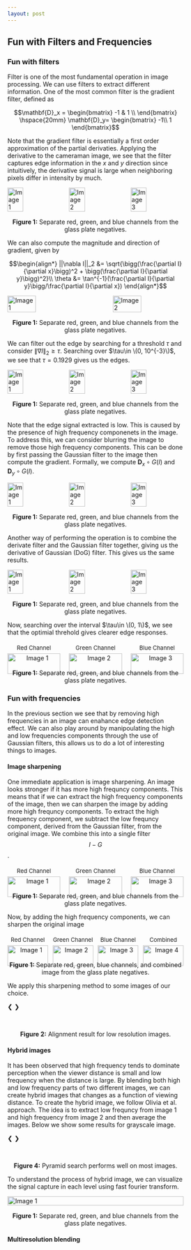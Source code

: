 ```yaml
---
layout: post
---
```


## Fun with Filters and Frequencies

### Fun with filters

Filter is one of the most fundamental operation in image processing. We can use filters to extract different information. One of the most common filter is the gradient filter, defined as

$$\mathbf{D}_x = \begin{bmatrix} -1 & 1 \\
\end{bmatrix} \hspace{20mm} \mathbf{D}_y= \begin{bmatrix}
-1\\
1
\end{bmatrix}$$

Note that the gradient filter is essentially a first order approximation of the partial derivaties. Applying the derivative to the cameraman image, we see that the filter captures edge information in the $x$ and $y$ direction since intuitively, the derivative signal is large when neighboring pixels differ in intensity by much.

<div style="display: flex; justify-content: space-between;">
  <img src="{{ site.baseurl }}/assets/proj2_images/cameraman.jpg" alt="Image 1" style="width: 30%; height: auto;">
  <img src="{{ site.baseurl }}/assets/proj2_images/cameraman_grad_x.jpg" alt="Image 2" style="width: 30%; height: auto;">
  <img src="{{ site.baseurl }}/assets/proj2_images/cameraman_grad_y.jpg" alt="Image 3" style="width: 30%; height: auto;">
</div>
<p style="text-align: center; margin-top: 15px;"><strong>Figure 1:</strong> Separate red, green, and blue channels from the glass plate negatives.</p>

We can also compute the magnitude and direction of gradient, given by 

$$\begin{align*}
||\nabla I||_2 &= \sqrt{\bigg(\frac{\partial I}{\partial x}\bigg)^2 + \bigg(\frac{\partial I}{\partial y}\bigg)^2}\\
\theta &= \tan^{-1}(\frac{\partial I}{\partial y}\bigg/\frac{\partial I}{\partial x})
\end{align*}$$

<div style="display: flex; justify-content: space-between;">
  <img src="{{ site.baseurl }}/assets/proj2_images/cameraman_magnitude.jpg" alt="Image 1" style="width: 40%; height: auto;">
  <img src="{{ site.baseurl }}/assets/proj2_images/cameraman_grad_dir.jpg" alt="Image 2" style="width: 40%; height: auto;">
</div>
<p style="text-align: center; margin-top: 15px;"><strong>Figure 1:</strong> Separate red, green, and blue channels from the glass plate negatives.</p>

We can filter out the edge by searching for a threshold $\tau$ and consider $\|\nabla I\|_2 \geq \tau$. Searching over $\tau\in \(0, 10^{-3}\)$, we see that $\tau=0.1929$ gives us the edges.

<div style="display: flex; justify-content: space-between;">
  <img src="{{ site.baseurl }}/assets/proj2_images/cameraman_unblurred_0.jpg" alt="Image 1" style="width: 30%; height: auto;">
  <img src="{{ site.baseurl }}/assets/proj2_images/cameraman_unblurred_1.jpg" alt="Image 2" style="width: 30%; height: auto;">
  <img src="{{ site.baseurl }}/assets/proj2_images/cameraman_unblurred_2.jpg" alt="Image 3" style="width: 30%; height: auto;">
</div>
<p style="text-align: center; margin-top: 15px;"><strong>Figure 1:</strong> Separate red, green, and blue channels from the glass plate negatives.</p>

Note that the edge signal extracted is low. This is caused by the presence of high frequency componenets in the image. To address this, we can consider blurring the image to remove those high frequency components. This can be done by first passing the Gaussian filter to the image then compute the gradient. Formally, we compute $\mathbf{D}_x \circ G (I)$ and $\mathbf{D}_y \circ G (I)$. 

<div style="display: flex; justify-content: space-between;">
  <img src="{{ site.baseurl }}/assets/proj2_images/cameraman_grad_blurred_x.jpg" alt="Image 1" style="width: 30%; height: auto;">
  <img src="{{ site.baseurl }}/assets/proj2_images/cameraman_grad_blurred_y.jpg" alt="Image 2" style="width: 30%; height: auto;">
  <img src="{{ site.baseurl }}/assets/proj2_images/cameraman_blurred_magnitude.jpg" alt="Image 3" style="width: 30%; height: auto;">
</div>
<p style="text-align: center; margin-top: 15px;"><strong>Figure 1:</strong> Separate red, green, and blue channels from the glass plate negatives.</p>

Another way of performing the operation is to combine the derivate filter and the Gaussian filter together, giving us the derivative of Gaussian (DoG) filter. This gives us the same results.

<div style="display: flex; justify-content: space-between;">
  <img src="{{ site.baseurl }}/assets/proj2_images/cameraman_grad_blurred_dog_x.jpg" alt="Image 1" style="width: 30%; height: auto;">
  <img src="{{ site.baseurl }}/assets/proj2_images/cameraman_grad_blurred_dog_y.jpg" alt="Image 2" style="width: 30%; height: auto;">
  <img src="{{ site.baseurl }}/assets/proj2_images/cameraman_blurred_dog_magnitude.jpg" alt="Image 3" style="width: 30%; height: auto;">
</div>
<p style="text-align: center; margin-top: 15px;"><strong>Figure 1:</strong> Separate red, green, and blue channels from the glass plate negatives.</p>

Now, searching over the interval $\tau\in \(0, 1\)$, we see that the optimial threhold gives clearer edge responses. 

<div style="display: flex; justify-content: space-between;">
  <div style="text-align: center; width: 30%;">
    <p style="font-size: small; margin: 5px 0;">Red Channel</p>
    <img src="{{ site.baseurl }}/assets/proj2_images/cameraman_blurred_0.jpg" alt="Image 1" style="width: 100%; height: auto;">
  </div>
  <div style="text-align: center; width: 30%;">
    <p style="font-size: small; margin: 5px 0;">Green Channel</p>
    <img src="{{ site.baseurl }}/assets/proj2_images/cameraman_blurred_1.jpg" alt="Image 2" style="width: 100%; height: auto;">
  </div>
  <div style="text-align: center; width: 30%;">
    <p style="font-size: small; margin: 5px 0;">Blue Channel</p>
    <img src="{{ site.baseurl }}/assets/proj2_images/cameraman_blurred_2.jpg" alt="Image 3" style="width: 100%; height: auto;">
  </div>
</div>
<p style="text-align: center; margin-top: 15px;"><strong>Figure 1:</strong> Separate red, green, and blue channels from the glass plate negatives.</p>


### Fun with frequencies

In the previous section we see that by removing high frequencies in an image can enahance edge detection effect. We can also play around by manipoulating the high and low frequencies components through the use of Gaussian filters, this allows us to do a lot of interesting things to images. 

#### Image sharpening

One immediate application is image sharpening. An image looks stronger if it has more high frequncy components. This means that if we can extract the high frequency components of the image, then we can sharpen the image by adding more high frequncy components. To extract the high frequency component, we subtract the low frequncy component, derived from the Gaussian filter, from the original image. We combine this into a single filter $$I-G$$.

<div style="display: flex; justify-content: space-between;">
  <div style="text-align: center; width: 30%;">
    <p style="font-size: small; margin: 5px 0;">Red Channel</p>
    <img src="{{ site.baseurl }}/assets/proj2_images/taj.jpg" alt="Image 1" style="width: 100%; height: auto;">
  </div>
  <div style="text-align: center; width: 30%;">
    <p style="font-size: small; margin: 5px 0;">Green Channel</p>
    <img src="{{ site.baseurl }}/assets/proj2_images/taj_low_freq.jpg" alt="Image 2" style="width: 100%; height: auto;">
  </div>
  <div style="text-align: center; width: 30%;">
    <p style="font-size: small; margin: 5px 0;">Blue Channel</p>
    <img src="{{ site.baseurl }}/assets/proj2_images/tag_high_freq.jpg" alt="Image 3" style="width: 100%; height: auto;">
  </div>
</div>
<p style="text-align: center; margin-top: 15px;"><strong>Figure 1:</strong> Separate red, green, and blue channels from the glass plate negatives.</p>

Now, by adding the high frequency components, we can sharpen the original image

<div style="display: flex; justify-content: space-between;">
  <div style="text-align: center; width: 23%;">
    <p style="font-size: small; margin: 5px 0;">Red Channel</p>
    <img src="{{ site.baseurl }}/assets/proj2_images/taj_enhanced_0.jpg" alt="Image 1" style="width: 100%; height: auto;">
  </div>
  <div style="text-align: center; width: 23%;">
    <p style="font-size: small; margin: 5px 0;">Green Channel</p>
    <img src="{{ site.baseurl }}/assets/proj2_images/taj_enhanced_1.jpg" alt="Image 2" style="width: 100%; height: auto;">
  </div>
  <div style="text-align: center; width: 23%;">
    <p style="font-size: small; margin: 5px 0;">Blue Channel</p>
    <img src="{{ site.baseurl }}/assets/proj2_images/taj_enhanced_2.jpg" alt="Image 3" style="width: 100%; height: auto;">
  </div>
  <div style="text-align: center; width: 23%;">
    <p style="font-size: small; margin: 5px 0;">Combined</p>
    <img src="{{ site.baseurl }}/assets/proj2_images/taj_enhanced_3.jpg" alt="Image 4" style="width: 100%; height: auto;">
  </div>
</div>
<p style="text-align: center; margin-top: 15px;"><strong>Figure 1:</strong> Separate red, green, blue channels, and combined image from the glass plate negatives.</p>

We apply this sharpening method to some images of our choice. 

<head>
<meta name="viewport" content="width=device-width, initial-scale=1">
<style>
* {box-sizing: border-box}
.mySlides1 {display: none}
.mySlides2 {display: none}
img {vertical-align: middle;}

/* Slideshow container */
.slideshow-container {
  max-width: 1000px;
  position: relative;
  margin: auto;
}

/* Container for side-by-side images */
.image-container {
  display: flex;                /* Use flexbox to arrange images side by side */
  justify-content: space-between; /* Ensure equal space between images */
  align-items: center;          /* Center images vertically if they have different heights */
}

.side-by-side-image {
  width: 32%;                   /* Adjust width to fit three images (less than 33.33%) */
  height: auto;                 /* Maintain aspect ratio */
  border: 2px solid #ccc;       /* Border around each image */
  box-sizing: border-box;       /* Include border in width calculation */
  margin-right: 1%;             /* Add small spacing between images */
}

.side-by-side-image-four {
  width: 23%;                   /* Adjust width to fit four images */
  height: auto;                 /* Maintain aspect ratio */
  border: 2px solid #ccc;       /* Border around each image */
  box-sizing: border-box;       /* Include border in width calculation */
  margin-right: 1%;             /* Add small spacing between images */
}


/* Next & previous buttons */
.prev, .next {
  cursor: pointer;
  position: absolute;
  top: 50%;
  width: auto;
  padding: 16px;
  margin-top: -22px;
  color: white;
  font-weight: bold;
  font-size: 18px;
  transition: 0.6s ease;
  border-radius: 0 3px 3px 0;
  user-select: none;
}

/* Position the "next button" to the right */
.next {
  right: 0;
  border-radius: 3px 0 0 3px;
}

/* On hover, add a black background color with a little bit see-through */
.prev:hover, .next:hover {
  background-color: rgba(0,0,0,0.8);
}

/* The dots/bullets/indicators */
.dot1 {
  cursor: pointer;
  height: 15px;
  width: 15px;
  margin: 0 2px;
  background-color: #bbb;
  border-radius: 50%;
  display: inline-block;
  transition: background-color 0.6s ease;
}

.dot2 {
  cursor: pointer;
  height: 15px;
  width: 15px;
  margin: 0 2px;
  background-color: #bbb;
  border-radius: 50%;
  display: inline-block;
  transition: background-color 0.6s ease;
}

.dot3 {
  cursor: pointer;
  height: 15px;
  width: 15px;
  margin: 0 2px;
  background-color: #bbb;
  border-radius: 50%;
  display: inline-block;
  transition: background-color 0.6s ease;
}

.active, .dot:hover {
  background-color: #717171;
}

/* Fading animation */
.fade {
  animation-name: fade;
  animation-duration: 1.5s;
}

@keyframes fade {
  from {opacity: .4} 
  to {opacity: 1}
}
</style>
</head>

<div class="slideshow-container">

  <div class="mySlides1">
    <div class="image-container">
      <img src="{{ site.baseurl }}/assets/proj2_images/corgi.jpg" class="side-by-side-image">
      <img src="{{ site.baseurl }}/assets/proj2_images/corgi_blurred.jpg" class="side-by-side-image">
      <img src="{{ site.baseurl }}/assets/proj2_images/corgi_sharpened.jpg" class="side-by-side-image">
    </div>
  </div>

  <div class="mySlides1">
    <div class="image-container">
      <img src="{{ site.baseurl }}/assets/proj2_images/old.jpg" class="side-by-side-image">
      <img src="{{ site.baseurl }}/assets/proj2_images/old_blurred.jpg" class="side-by-side-image">
      <img src="{{ site.baseurl }}/assets/proj2_images/old_sharpened.jpg" class="side-by-side-image">
    </div>
  </div>

  <div class="mySlides1">
    <div class="image-container">
      <img src="{{ site.baseurl }}/assets/proj2_images/night.jpg" class="side-by-side-image">
      <img src="{{ site.baseurl }}/assets/proj2_images/night_blurred.jpg" class="side-by-side-image">
      <img src="{{ site.baseurl }}/assets/proj2_images/night_sharpened.jpg" class="side-by-side-image">
    </div>
  </div>

  <div class="mySlides1">
    <div class="image-container">
      <img src="{{ site.baseurl }}/assets/proj2_images/cell.jpg" class="side-by-side-image">
      <img src="{{ site.baseurl }}/assets/proj2_images/cell_blurred.jpg" class="side-by-side-image">
      <img src="{{ site.baseurl }}/assets/proj2_images/cell_sharpened.jpg" class="side-by-side-image">
    </div>
  </div>

  <div class="mySlides1">
    <div class="image-container">
      <img src="{{ site.baseurl }}/assets/proj2_images/sculpture.jpg" class="side-by-side-image">
      <img src="{{ site.baseurl }}/assets/proj2_images/sculpture_blurred.jpg" class="side-by-side-image">
      <img src="{{ site.baseurl }}/assets/proj2_images/sculpture_sharpened.jpg" class="side-by-side-image">
    </div>
  </div>

  <a class="prev" onclick="plusSlides(-1, 0)">❮</a>
  <a class="next" onclick="plusSlides(1, 0)">❯</a>

</div>
<br>

<div style="text-align:center">
  <span class="dot1" onclick="currentSlide(1, 0)"></span> 
  <span class="dot1" onclick="currentSlide(2, 0)"></span> 
  <span class="dot1" onclick="currentSlide(3, 0)"></span> 
  <span class="dot1" onclick="currentSlide(4, 0)"></span> 
  <span class="dot1" onclick="currentSlide(5, 0)"></span> 
</div>
<p style="text-align: center; margin-top: 15px;"><strong>Figure 2:</strong> Alignment result for low resolution images.</p>

#### Hybrid images

It has been observed that high frequency tends to dominate perception when the viewer distance is small and low frequency when the distance is large. By blending both high and low frequency parts of two different images, we can create hybrid images that changes as a function of viewing distance. To create the hybrid image, we follow Olivia et al. approach. The idea is to extract low frequncy from image 1 and high frequency from image 2 and then average the images. Below we show some results for grayscale image.

<div class="slideshow-container">
  <div class="mySlides2">
    <div class="image-container">
      <img src="{{ site.baseurl }}/assets/proj2_images/young_self.jpg" class="side-by-side-image">
      <img src="{{ site.baseurl }}/assets/proj2_images/old_self.jpg" class="side-by-side-image">
      <img src="{{ site.baseurl }}/assets/proj2_images/young_and_old.jpg" class="side-by-side-image">
    </div>
  </div>

  <div class="mySlides2">
    <div class="image-container">
      <img src="{{ site.baseurl }}/assets/proj2_images/raccoon.jpg" class="side-by-side-image">
      <img src="{{ site.baseurl }}/assets/proj2_images/panda.jpg" class="side-by-side-image">
      <img src="{{ site.baseurl }}/assets/proj2_images/raccoon_and_panda.jpg" class="side-by-side-image">
    </div>
  </div>

  <div class="mySlides2">
    <div class="image-container">
      <img src="{{ site.baseurl }}/assets/proj2_images/isaac.jpg" class="side-by-side-image">
      <img src="{{ site.baseurl }}/assets/proj2_images/bull.jpg" class="side-by-side-image">
      <img src="{{ site.baseurl }}/assets/proj2_images/isaac_and_bull.jpg" class="side-by-side-image">
    </div>
  </div>

  <a class="prev" onclick="plusSlides(-1, 1)">❮</a>
  <a class="next" onclick="plusSlides(1, 1)">❯</a>

</div>
<br>

<div style="text-align:center">
  <span class="dot2" onclick="currentSlide(1, 1)"></span> 
  <span class="dot2" onclick="currentSlide(2, 1)"></span> 
  <span class="dot2" onclick="currentSlide(3, 1)"></span> 
</div>
<p style="text-align: center; margin-top: 15px;"><strong>Figure 4:</strong> Pyramid search performs well on most images.</p>

To understand the process of hybrid image, we can visualize the signal capture in each level using fast fourier transform. 

<div style="display: flex; justify-content: center;">
  <img src="{{ site.baseurl }}/assets/proj2_images/fft.png" alt="Image 1" style="width: 100%; height: auto;">
</div>
<p style="text-align: center; margin-top: 15px;"><strong>Figure 1:</strong> Separate red, green, and blue channels from the glass plate negatives.</p>

#### Multiresolution blending


<script>
let slideIndex = [1, 1, 1];
let slideId = ["mySlides1", "mySlides2", "mySlides3"]
showSlides(1, 0);
showSlides(1, 1);
showSlides(1, 2);

function currentSlide(n, no) {
  showSlides(slideIndex[no] = n, no);
}

function plusSlides(n, no) {
  showSlides(slideIndex[no] += n, no);
}

function showSlides(n, no) {
  let i;
  let slides = document.getElementsByClassName(slideId[no]);
  let dots = document.getElementsByClassName("dot" + (no + 1)); // Assuming you have separate dot classes for each slider
  
  if (n > slides.length) {slideIndex[no] = 1}    
  if (n < 1) {slideIndex[no] = slides.length}
  
  // Hide all slides for the specific slider
  for (i = 0; i < slides.length; i++) {
    slides[i].style.display = "none";  
  }
  
  // Remove "active" class from all dots for the specific slider
  for (i = 0; i < dots.length; i++) {
    dots[i].className = dots[i].className.replace(" active", "");
  }
  slides[slideIndex[no] - 1].style.display = "block";  
  dots[slideIndex[no] - 1].className += " active";
}
</script>





